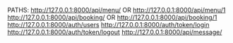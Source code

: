 PATHS:
http://127.0.0.1:8000/api/menu/ OR http://127.0.0.1:8000/api/menu/1
http://127.0.0.1:8000/api/booking/ OR http://127.0.0.1:8000/api/booking/1
http://127.0.0.1:8000/auth/users
http://127.0.0.1:8000/auth/token/login
http://127.0.0.1:8000/auth/token/logout
http://127.0.0.1:8000/api/message/
